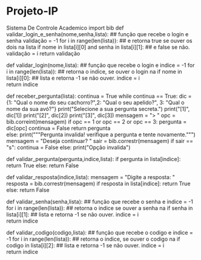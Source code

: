 # Projeto-IP
Sistema De Controle Academico
import bib
def validar_login_e_senha(nome,senha,lista): ## função que recebe o login e senha
    validação = -1
    for i in range(len(lista)):              ## e retorna true se ouver os dois na lista
        if nome in lista[i][0] and senha in lista[i][1]: ## e false se não.
            validação = i
    return validação

def validar_login(nome,lista):  ## função que recebe o login e 
    indice = -1
    for i in range(len(lista)):   ## retorna o indice, se ouver o login na
        if nome in lista[i][0]:    ## lista e retorna -1 se não ouver.
            indice = i          
    return indice  


def receber_pergunta(lista):
    continua = True
    while continua == True:
        dic = {1: "Qual o nome do seu cachorro?",2: "Qual o seu apelido?", 3: "Qual o nome da sua avó?"}
        print("Selecione a sua pergunta secreta.")
        print("[1]", dic[1])
        print("[2]", dic[2])
        print("[3]", dic[3])
        mensagem = "> "
        opc = bib.correint(mensagem)
        if opc == 1 or opc == 2 or opc == 3:
            pergunta = dic[opc]
            continua = False
            return pergunta            
        else:
            print("""Pergunta invalida!
verifique a pergunta e tente novamente.""")
            mensagem = "Deseja continuar? "
            sair = bib.correstr(mensagem)
            if sair == "s":
                continua = False
            else:
                print("Opção invalida")

def validar_pergunta(pergunta,indice,lista):
    if pergunta in lista[indice]:
        return True
    else:
        return False
    
def validar_resposta(indice,lista):
    mensagem = "Digite a resposta: "
    resposta = bib.correstr(mensagem)
    if resposta in lista[indice]:
        return True
    else:
        return False

def validar_senha(senha,lista):  ## função que recebe o senha e 
    indice = -1
    for i in range(len(lista)):   ## retorna o indice se ouver a senha na
        if senha in lista[i][1]:    ## lista e retorna -1 se não ouver.
            indice = i          
    return indice  

def validar_codigo(codigo,lista):  ## função que recebe o codigo e 
    indice = -1
    for i in range(len(lista)):   ## retorna o indice, se ouver o codigo na
        if codigo in lista[i][2]:    ## lista e retorna -1 se não ouver.
            indice = i          
    return indice
